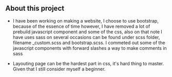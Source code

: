 ## About this project

- I have been working on making a website, I choose to use bootstrap, because of the essence of time however, I have removed a lot of prebuild javascript component and some of the css, also on that note I have uses sass on several occasions can be found under scss folder, filename _custom.scss and bootstrap.scss. I commeted out some of the javascript components with forward slashes a way to make comments in sass

- Layouting page can be the hardest part in css, it's hard thing to master. Given that I still consider myself a beginner.
